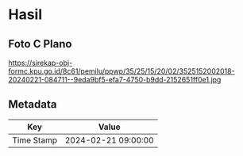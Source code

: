 # Hasil

## Foto C Plano

https://sirekap-obj-formc.kpu.go.id/8c61/pemilu/ppwp/35/25/15/20/02/3525152002018-20240221-084711--9eda9bf5-efa7-4750-b9dd-2152651ff0e1.jpg


## Metadata

| Key        | Value               |
| ---------- | ------------------- |
| Time Stamp | 2024-02-21 09:00:00 |



